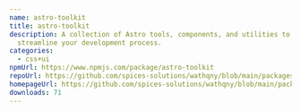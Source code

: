 ```yaml
---
name: astro-toolkit
title: astro-toolkit
description: A collection of Astro tools, components, and utilities to
  streamline your development process.
categories:
  - css+ui
npmUrl: https://www.npmjs.com/package/astro-toolkit
repoUrl: https://github.com/spices-solutions/wathqny/blob/main/packages/astro-toolkit/README.md
homepageUrl: https://github.com/spices-solutions/wathqny/blob/main/packages/astro-toolkit/README.md
downloads: 71
---
```

